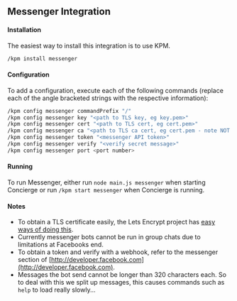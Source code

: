 ## Messenger Integration
#### Installation
The easiest way to install this integration is to use KPM.
```sh
/kpm install messenger
```

#### Configuration
To add a configuration, execute each of the following commands (replace each of the angle bracketed strings with the respective information):
```sh
/kpm config messenger commandPrefix "/"
/kpm config messenger key "<path to TLS key, eg key.pem>"
/kpm config messenger cert "<path to TLS cert, eg cert.pem>"
/kpm config messenger ca "<path to TLS ca cert, eg cert.pem - note NOT full chain>"
/kpm config messenger token "<messenger API token>"
/kpm config messenger verify "<verify secret message>"
/kpm config messenger port <port number>
```

#### Running
To run Messenger, either run `node main.js messenger` when starting Concierge or run `/kpm start messenger` when Concierge is running.

#### Notes
- To obtain a TLS certificate easily, the Lets Encrypt project has [easy ways of doing this](https://letsencrypt.org/getting-started/).
- Currently messenger bots cannot be run in group chats due to limitations at Facebooks end.
- To obtain a token and verify with a webhook, refer to the messenger section of [http://developer.facebook.com](http://developer.facebook.com).
- Messages the bot send cannot be longer than 320 characters each. So to deal with this we split up messages, this causes commands such as `help` to load really slowly...
